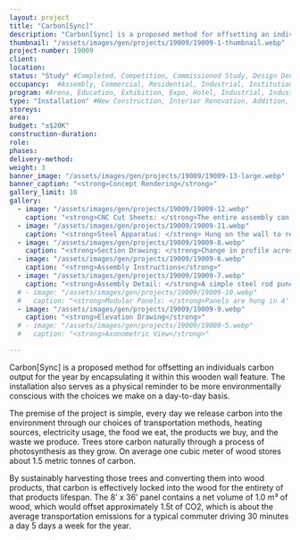 ```yaml
---
layout: project
title: "Carbon[Sync]"
description: "Carbon[Sync] is a proposed method for offsetting an individuals carbon output for the year by encapsulating it within this wooden wall feature. The installation also serves as a physical reminder to be more environmentally conscious with the choices we make on a day-to-day basis."
thumbnail: "/assets/images/gen/projects/19009/19009-1-thumbnail.webp"
project-number: 19009
client: 
location: 
status: "Study" #Completed, Competition, Commissioned Study, Design Development, Construction, Demolished, Study
occupancy:  #Assembly, Commercial, Residential, Industrial, Institutional  
program: #Arena, Education, Exhibition, Expo, Hotel, Industrial, Industry, Infrastructure, Landscape, Leisure, Library, Masterplan, Mixed Use, Museum/Gallery, Office, Parking, Pavillion, Publicspace, Religion, Research, Residential, Restaurant/Bar, Retail, Scenography, Services, Theatre
type: "Installation" #New Construction, Interior Renovation, Addition, Adaptive Reuse
storeys: 
area: 
budget: "±$20K"
construction-duration: 
role: 
phases: 
delivery-method: 
weight: 3
banner_image: "/assets/images/gen/projects/19009/19009-13-large.webp"
banner_caption: "<strong>Concept Rendering</strong>"
gallery_limit: 10
gallery:
  - image: "/assets/images/gen/projects/19009/19009-12.webp"
    caption: "<strong>CNC Cut Sheets: </strong>The entire assembly can be CNC cut from just 29 sheets of 3/4” plywood."
  - image: "/assets/images/gen/projects/19009/19009-11.webp"
    caption: "<strong>Steel Apparatus: </strong> Hung on the wall to receive wood panels and spacers."
  - image: "/assets/images/gen/projects/19009/19009-8.webp"
    caption: "<strong>Section Drawing: </strong>Change in profile across the panel creates theh undulating effect. "
  - image: "/assets/images/gen/projects/19009/19009-6.webp"
    caption: "<strong>Assembly Instructions</strong>"
  - image: "/assets/images/gen/projects/19009/19009-7.webp"
    caption: "<strong>Assembly Detail: </strong>A simple steel rod punched through the individual fins serves to hold everything together and support the system when hanging."
  # - image: "/assets/images/gen/projects/19009/19009-10.webp"
  #   caption: "<strong>Modular Panels: </strong>Panels are hung in 4' segments."
  - image: "/assets/images/gen/projects/19009/19009-9.webp"
    caption: "<strong>Elevation Drawing</strong>"
  # - image: "/assets/images/gen/projects/19009/19009-5.webp"
  #   caption: "<strong>Axonometric View</strong>"

---
```

Carbon[Sync] is a proposed method for offsetting an individuals carbon output for the year by encapsulating it within this wooden wall feature. The installation also serves as a physical reminder to be more environmentally conscious with the choices we make on a day-to-day basis.

The premise of the project is simple, every day we release carbon into the environment through our choices of transportation methods, heating sources, electricity usage, the food we eat, the products we buy, and the waste we produce. Trees store carbon naturally through a process of photosynthesis as they grow. On average one cubic meter of wood stores about 1.5 metric tonnes of carbon. 

By sustainably harvesting those trees and converting them into wood products, that carbon is effectively locked into the wood for the entirety of that products lifespan. The 8’ x 36’ panel contains a net volume of 1.0 m³ of wood, which would offset approximately 1.5t of CO2, which is about the average transportation emissions for a typical commuter driving 30 minutes a day 5 days a week for the year.